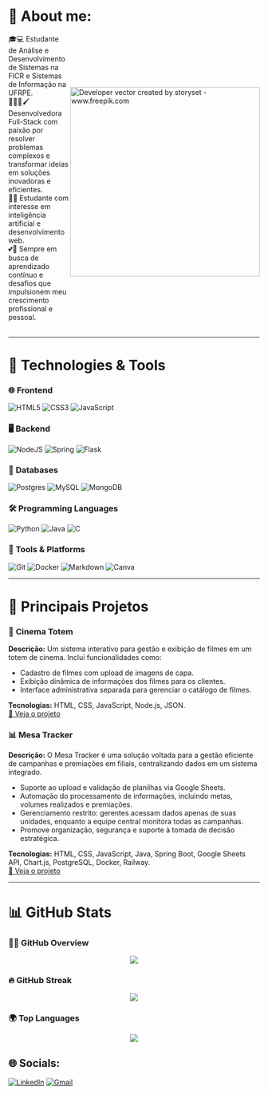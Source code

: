 # 💫 About me:
<div style="display: flex; align-items: center;">
  <div style="flex: 1;">
    🎓💻 Estudante de Análise e Desenvolvimento de Sistemas na FICR e Sistemas de Informação na UFRPE.<br>
    👩🏾‍💻🖌️ Desenvolvedora Full-Stack com paixão por resolver problemas complexos e transformar ideias em soluções inovadoras e eficientes.<br>
    🤖📙 Estudante com interesse em inteligência artificial e desenvolvimento web.<br>
    💕🔎 Sempre em busca de aprendizado contínuo e desafios que impulsionem meu crescimento profissional e pessoal.<br><br>
  </div>
  <img align="right" alt="Developer vector created by storyset - www.freepik.com" height="380" src="https://user-images.githubusercontent.com/97471199/230774187-e482399b-492c-4c17-a831-0314bf90526e.png" style="max-width: 100%;">
</div>



---
 
# 🚀 Technologies & Tools  

### 🌐 **Frontend**  
![HTML5](https://img.shields.io/badge/html5-%23E34F26.svg?style=for-the-badge&logo=html5&logoColor=white)   ![CSS3](https://img.shields.io/badge/css3-%231572B6.svg?style=for-the-badge&logo=css3&logoColor=white)  ![JavaScript](https://img.shields.io/badge/javascript-%23323330.svg?style=for-the-badge&logo=javascript&logoColor=%23F7DF1E)  

### 🖥️ **Backend**  
![NodeJS](https://img.shields.io/badge/node.js-6DA55F?style=for-the-badge&logo=node.js&logoColor=white)  ![Spring](https://img.shields.io/badge/spring-%236DB33F.svg?style=for-the-badge&logo=spring&logoColor=white)  ![Flask](https://img.shields.io/badge/flask-%23000.svg?style=for-the-badge&logo=flask&logoColor=white)  

### 💾 **Databases**  
![Postgres](https://img.shields.io/badge/postgres-%23316192.svg?style=for-the-badge&logo=postgresql&logoColor=white)  ![MySQL](https://img.shields.io/badge/mysql-4479A1.svg?style=for-the-badge&logo=mysql&logoColor=white)  ![MongoDB](https://img.shields.io/badge/MongoDB-%234ea94b.svg?style=for-the-badge&logo=mongodb&logoColor=white)  

### 🛠️ **Programming Languages**  
![Python](https://img.shields.io/badge/python-3670A0?style=for-the-badge&logo=python&logoColor=ffdd54)  ![Java](https://img.shields.io/badge/java-%23ED8B00.svg?style=for-the-badge&logo=openjdk&logoColor=white)  ![C](https://img.shields.io/badge/c-%2300599C.svg?style=for-the-badge&logo=c&logoColor=white)  

### 🔧 **Tools & Platforms**  
![Git](https://img.shields.io/badge/git-%23F05033.svg?style=for-the-badge&logo=git&logoColor=white)  ![Docker](https://img.shields.io/badge/docker-%230db7ed.svg?style=for-the-badge&logo=docker&logoColor=white)  ![Markdown](https://img.shields.io/badge/markdown-%23000000.svg?style=for-the-badge&logo=markdown&logoColor=white)  ![Canva](https://img.shields.io/badge/Canva-%2300C4CC.svg?style=for-the-badge&logo=Canva&logoColor=white)  

---

# 📌 Principais Projetos  

### 🎥 **Cinema Totem**  
**Descrição:** Um sistema interativo para gestão e exibição de filmes em um totem de cinema. Inclui funcionalidades como:  
- Cadastro de filmes com upload de imagens de capa.  
- Exibição dinâmica de informações dos filmes para os clientes.  
- Interface administrativa separada para gerenciar o catálogo de filmes.  

**Tecnologias:** HTML, CSS, JavaScript, Node.js, JSON.  
[🔗 Veja o projeto]()  

### 📊 **Mesa Tracker**  
**Descrição:** O Mesa Tracker é uma solução voltada para a gestão eficiente de campanhas e premiações em filiais, centralizando dados em um sistema integrado.  
  - Suporte ao upload e validação de planilhas via Google Sheets.  
  - Automação do processamento de informações, incluindo metas, volumes realizados e premiações.  
  - Gerenciamento restrito: gerentes acessam dados apenas de suas unidades, enquanto a equipe central monitora todas as campanhas.  
  - Promove organização, segurança e suporte à tomada de decisão estratégica.

**Tecnologias:** HTML, CSS, JavaScript, Java, Spring Boot, Google Sheets API, Chart.js, PostgreSQL, Docker, Railway.  
[🔗 Veja o projeto](https://github.com/Milena-Alb/Grow-2024-Mesa) 

---

# 📊 GitHub Stats  

### 🧑‍💻 **GitHub Overview**  
<div align="center">
  <img src="https://github-readme-stats.vercel.app/api?username=Milena-Alb&theme=dark&hide_border=true&include_all_commits=true&count_private=true" />
</div>  

### 🔥 **GitHub Streak**  
<div align="center">
  <img src="https://github-readme-streak-stats.herokuapp.com/?user=Milena-Alb&theme=dark&hide_border=true" />
</div>  

### 🌍 **Top Languages**  
<div align="center">
  <img src="https://github-readme-stats.vercel.app/api/top-langs/?username=Milena-Alb&theme=dark&hide_border=true&include_all_commits=true&count_private=true&layout=compact" />
</div>  


## 🌐 Socials:  
[![LinkedIn](https://img.shields.io/badge/LinkedIn-%230077B5.svg?logo=linkedin&logoColor=white)](https://www.linkedin.com/in/milena-albuquerque-a73183289)  [![Gmail](https://img.shields.io/badge/Gmail-%23D44638.svg?logo=gmail&logoColor=white)](mailto:milenaleticia.15sa@gmail.com)  



